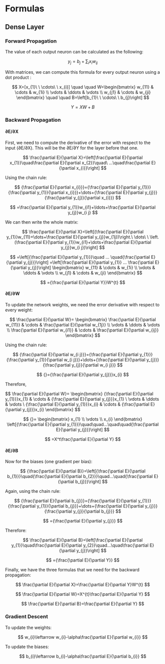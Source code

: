 # Formulas 

## Dense Layer

### Forward Propagation

The value of each output neuron can be calculated as the following:

$$
y_{j}=b_{j}+\sum_{i}x_{i}w_{i j}
$$

With matrices, we can compute this formula for every output neuron using a dot product :

$$
X=[x_{1}\ \ \cdots\ \ x_{i}]  \quad \quad W=\begin{bmatrix}
w_{11} & \cdots & w_{1i} \\
\vdots & \ddots & \vdots \\
w_{j1} & \cdots & w_{ji}
\end{bmatrix} \quad \quad B=\left[b_{1}\ \ \cdots\ \ b_{j}\right]
$$

$$
Y = XW + B
$$

### Backward Propagation

#### ∂E/∂X

First, we need to compute the derivative of the error with respect to the input (∂E/∂X). This will be the ∂E/∂Y for the layer before that one.

$$
\frac{\partial E}{\partial X}=\left[\frac{\partial E}{\partial x_{1}}\quad\frac{\partial E}{\partial x_{2}}\quad\ ...\quad\frac{\partial E}{\partial x_{i}}\right]
$$

Using the chain rule:

$$
{\frac{\partial E}{\partial x_{i}}}={\frac{\partial E}{\partial y_{1}}}{\frac{\partial y_{1}}{\partial x_{i}}}+\dots+{\frac{\partial E}{\partial y_{j}}}{\frac{\partial y_{j}}{\partial x_{i}}} 
$$

$$
=\frac{\partial E}{\partial y_{1}}w_{i1}+\ldots+\frac{\partial E}{\partial y_{j}}w_{i j}
$$

We can then write the whole matrix:

$$
\frac{\partial E}{\partial X}=\left[(\frac{\partial E}{\partial y_{1}}w_{11}+\dots+\frac{\partial E}{\partial y_{j}}w_{1j})\right.\ \dots\ \ \left.(\frac{\partial E}{\partial y_{1}}w_{i1}+\dots+\frac{\partial E}{\partial y_{j}}w_{i j})\right] 
$$

$$
=\left[{\frac{\partial E}{\partial y_{1}}}\quad ... \quad{\frac{\partial E}{\partial y_{j}}}\right] =\left[\frac{\partial E}{\partial y_{1}} ... \frac{\partial E}{\partial y_{j}}\right]
\begin{bmatrix}
w_{11} & \cdots & w_{1i} \\
\vdots & \ddots & \vdots \\
w_{j1} & \cdots & w_{ji}
\end{bmatrix}
$$

$$
={\frac{\partial E}{\partial Y}}W^{t}
$$

#### ∂E/∂W

To update the network weights, we need the error derivative with respect to every weight:

$$
\frac{\partial E}{\partial W}=
\begin{bmatrix}
\frac{\partial E}{\partial w_{11}} & \cdots & \frac{\partial E}{\partial w_{1j}} \\
\vdots & \ddots & \vdots \\
\frac{\partial E}{\partial w_{i1}} & \cdots & \frac{\partial E}{\partial w_{ij}}
\end{bmatrix}
$$

Using the chain rule:

$$
{\frac{\partial E}{\partial w_{i j}}}={\frac{\partial E}{\partial y_{1}}}{\frac{\partial y_{1}}{\partial w_{i j}}}+\dots+{\frac{\partial E}{\partial y_{j}}}{\frac{\partial y_{j}}{\partial w_{i j}}}
$$

$$
{}={\frac{\partial E}{\partial y_{j}}}x_{i}
$$

Therefore,

$$
\frac{\partial E}{\partial W}=
\begin{bmatrix}
\{\frac{\partial E}{\partial y_{1}}}x_{1} & \cdots & {\frac{\partial E}{\partial y_{j}}}x_{1} \\
\vdots & \ddots & \vdots \\
{\frac{\partial E}{\partial y_{1}}}x_{i} & \cdots & {\frac{\partial E}{\partial y_{j}}}x_{i}
\end{bmatrix}
$$

$$
{}=
\begin{bmatrix}
x_{1} \\
\vdots \\
x_{i}
\end{bmatrix}
\left[{\frac{\partial E}{\partial y_{1}}}\quad\quad...\quad\quad{\frac{\partial E}{\partial y_{j}}}\right]
$$

$$
=X^t\frac{\partial E}{\partial Y}
$$

#### ∂E/∂B

Now for the biases (one gradient per bias):

$$
{\frac{\partial E}{\partial B}}=\left[{\frac{\partial E}{\partial b_{1}}}\quad{\frac{\partial E}{\partial b_{2}}}\quad...\quad{\frac{\partial E}{\partial b_{j}}}\right]
$$

Again, using the chain rule:

$$
{\frac{\partial E}{\partial b_{j}}}={\frac{\partial E}{\partial y_{1}}}{\frac{\partial y_{1}}{\partial b_{j}}}+\dots+{\frac{\partial E}{\partial y_{j}}}{\frac{\partial y_{j}}{\partial b_{j}}}
$$

$$
={\frac{\partial E}{\partial y_{j}}}
$$

Therefore:

$$
\frac{\partial E}{\partial B}=\left[\frac{\partial E}{\partial y_{1}}\quad\frac{\partial E}{\partial y_{2}}\quad...\quad\frac{\partial E}{\partial y_{j}}\right]
$$

$$
={\frac{\partial E}{\partial Y}}
$$

Finally, we have the three formulas that we need for the backward propagation:

$$
\frac{\partial E}{\partial X}=\frac{\partial E}{\partial Y}W^{t}
$$

$$
\frac{\partial E}{\partial W}=X^{t}\frac{\partial E}{\partial Y}
$$

$$
\frac{\partial E}{\partial B}=\frac{\partial E}{\partial Y}
$$

### Gradient Descent

To update the weights:

$$
w_{i}\leftarrow w_{i}-\alpha\frac{\partial E}{\partial w_{i}}
$$

To update the biases:

$$
b_{i}\leftarrow b_{i}-\alpha\frac{\partial E}{\partial b_{i}}
$$
